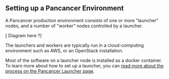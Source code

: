 ## Setting up a Pancancer Environment

A Pancancer production environment consists of one or more "launcher" nodes, and a number of "worker" nodes controlled by a launcher.

[ Diagram here ?]

The launchers and workers are typically run in a cloud-computing environment such as AWS, or an OpenStack installation.

Most of the software on a launcher node is installed as a docker container. To learn more about how to set up a launcher, you can [read more about the process on the Pancancer Launcher page](../../../../../pancancer_launcher/blob/develop/README.md#introduction).
